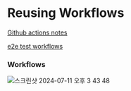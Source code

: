 # Reusing Workflows

[Github actions notes](https://rea1994.notion.site/Github-actions-8f3df9d5072a4e08844ebda4b0cce684)   

[e2e test workflows](https://github.com/hyung-rae/end-to-end)

### Workflows

![스크린샷 2024-07-11 오후 3 43 48](https://github.com/hyung-rae/github-action/assets/174302871/aec241ac-6190-4d84-93fa-c88ff0fcd05a)
